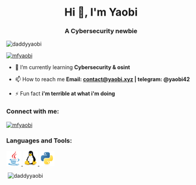 <h1 align="center">Hi 👋, I'm Yaobi</h1>
<h3 align="center">A Cybersecurity newbie</h3>

<p align="left"> <img src="https://komarev.com/ghpvc/?username=daddyyaobi&label=Profile%20views&color=0e75b6&style=flat" alt="daddyyaobi" /> </p>

<p align="left"> <a href="https://twitter.com/mfyaobi" target="blank"><img src="https://img.shields.io/twitter/follow/mfyaobi?logo=twitter&style=for-the-badge" alt="mfyaobi" /></a> </p>

- 🌱 I’m currently learning **Cybersecurity & osint**

- 📫 How to reach me **Email: contact@yaobi.xyz | telegram: @yaobi42**

- ⚡ Fun fact **i'm terrible at what i'm doing**

<h3 align="left">Connect with me:</h3>
<p align="left">
<a href="https://twitter.com/mfyaobi" target="blank"><img align="center" src="https://raw.githubusercontent.com/rahuldkjain/github-profile-readme-generator/master/src/images/icons/Social/twitter.svg" alt="mfyaobi" height="30" width="40" /></a>
</p>

<h3 align="left">Languages and Tools:</h3>
<p align="left"> <a href="https://www.java.com" target="_blank" rel="noreferrer"> <img src="https://raw.githubusercontent.com/devicons/devicon/master/icons/java/java-original.svg" alt="java" width="40" height="40"/> </a> <a href="https://www.linux.org/" target="_blank" rel="noreferrer"> <img src="https://raw.githubusercontent.com/devicons/devicon/master/icons/linux/linux-original.svg" alt="linux" width="40" height="40"/> </a> <a href="https://www.python.org" target="_blank" rel="noreferrer"> <img src="https://raw.githubusercontent.com/devicons/devicon/master/icons/python/python-original.svg" alt="python" width="40" height="40"/> </a> </p>

<p>&nbsp;<img align="center" src="https://github-readme-stats.vercel.app/api?username=daddyyaobi&show_icons=true&locale=en" alt="daddyyaobi" /></p>
